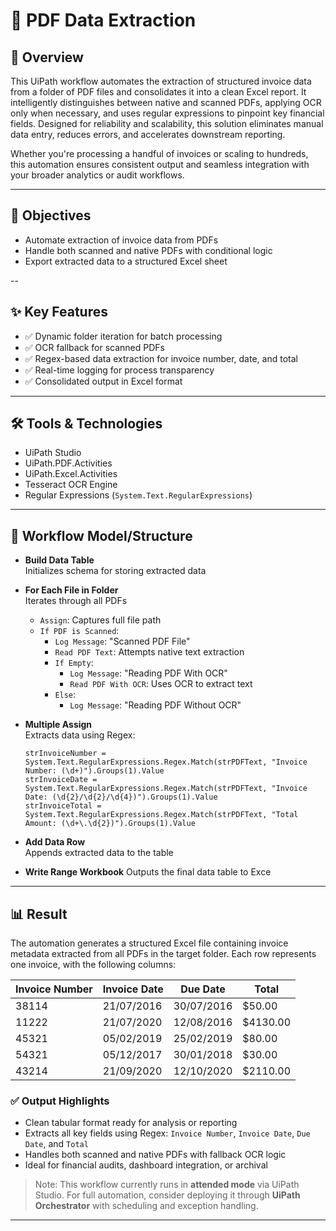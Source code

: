# 📄 PDF Data Extraction

## 🧭 Overview
This UiPath workflow automates the extraction of structured invoice data from a folder of PDF files and consolidates it into a clean Excel report. It intelligently distinguishes between native and scanned PDFs, applying OCR only when necessary, and uses regular expressions to pinpoint key financial fields. Designed for reliability and scalability, this solution eliminates manual data entry, reduces errors, and accelerates downstream reporting.

Whether you're processing a handful of invoices or scaling to hundreds, this automation ensures consistent output and seamless integration with your broader analytics or audit workflows.

---

## 🎯 Objectives
- Automate extraction of invoice data from PDFs  
- Handle both scanned and native PDFs with conditional logic  
- Export extracted data to a structured Excel sheet

--


## ✨ Key Features
- ✅ Dynamic folder iteration for batch processing  
- ✅ OCR fallback for scanned PDFs  
- ✅ Regex-based data extraction for invoice number, date, and total  
- ✅ Real-time logging for process transparency  
- ✅ Consolidated output in Excel format

---


## 🛠️ Tools & Technologies
- UiPath Studio  
- UiPath.PDF.Activities  
- UiPath.Excel.Activities  
- Tesseract OCR Engine  
- Regular Expressions (`System.Text.RegularExpressions`)

---


## 🔄 Workflow Model/Structure
- **Build Data Table**  
  Initializes schema for storing extracted data  

- **For Each File in Folder**  
  Iterates through all PDFs  
  - `Assign`: Captures full file path  
  - `If PDF is Scanned`:  
    - `Log Message`: "Scanned PDF File"  
    - `Read PDF Text`: Attempts native text extraction  
    - `If Empty`:  
      - `Log Message`: "Reading PDF With OCR"  
      - `Read PDF With OCR`: Uses OCR to extract text  
    - `Else`:  
      - `Log Message`: "Reading PDF Without OCR"  

- **Multiple Assign**  
  Extracts data using Regex:  
  ```vbnet
  strInvoiceNumber = System.Text.RegularExpressions.Regex.Match(strPDFText, "Invoice Number: (\d+)").Groups(1).Value  
  strInvoiceDate = System.Text.RegularExpressions.Regex.Match(strPDFText, "Invoice Date: (\d{2}/\d{2}/\d{4})").Groups(1).Value  
  strInvoiceTotal = System.Text.RegularExpressions.Regex.Match(strPDFText, "Total Amount: (\d+\.\d{2})").Groups(1).Value  

- **Add Data Row**  
  Appends extracted data to the table

- **Write Range Workbook**
Outputs the final data table to Exce

---

## 📊 Result

The automation generates a structured Excel file containing invoice metadata extracted from all PDFs in the target folder. Each row represents one invoice, with the following columns:

| Invoice Number | Invoice Date | Due Date   | Total    |
|----------------|--------------|------------|----------|
| 38114          | 21/07/2016   | 30/07/2016 | $50.00   |
| 11222          | 21/07/2020   | 12/08/2016 | $4130.00 |
| 45321          | 05/02/2019   | 25/02/2019 | $80.00   |
| 54321          | 05/12/2017   | 30/01/2018 | $30.00   |
| 43214          | 21/09/2020   | 12/10/2020 | $2110.00 |

### ✅ Output Highlights
- Clean tabular format ready for analysis or reporting  
- Extracts all key fields using Regex: `Invoice Number`, `Invoice Date`, `Due Date`, and `Total`  
- Handles both scanned and native PDFs with fallback OCR logic  
- Ideal for financial audits, dashboard integration, or archival

> Note: This workflow currently runs in **attended mode** via UiPath Studio. For full automation, consider deploying it through **UiPath Orchestrator** with scheduling and exception handling.

---
